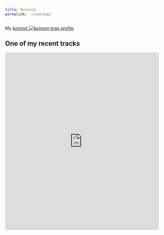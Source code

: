 ```yaml
---
title: Running
permalink: '/running/'
---
```


My [komoot ![komoot-logo](/img/komoot.svg) profile](https://www.komoot.com/user/729131540685).

## One of my recent tracks

<iframe src="https://www.komoot.com/tour/51139641/embed?profile=1" width="100%" height="580" frameborder="0" scrolling="no"></iframe>
